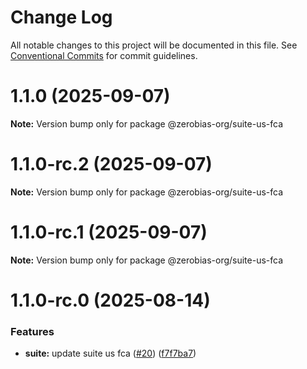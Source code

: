 # Change Log

All notable changes to this project will be documented in this file.
See [Conventional Commits](https://conventionalcommits.org) for commit guidelines.

# 1.1.0 (2025-09-07)

**Note:** Version bump only for package @zerobias-org/suite-us-fca





# 1.1.0-rc.2 (2025-09-07)

**Note:** Version bump only for package @zerobias-org/suite-us-fca





# 1.1.0-rc.1 (2025-09-07)

**Note:** Version bump only for package @zerobias-org/suite-us-fca





# 1.1.0-rc.0 (2025-08-14)


### Features

* **suite:** update suite us fca ([#20](https://github.com/zerobias-org/suite/issues/20)) ([f7f7ba7](https://github.com/zerobias-org/suite/commit/f7f7ba7f07d8253329a65ecce8369123d350fcc8))

